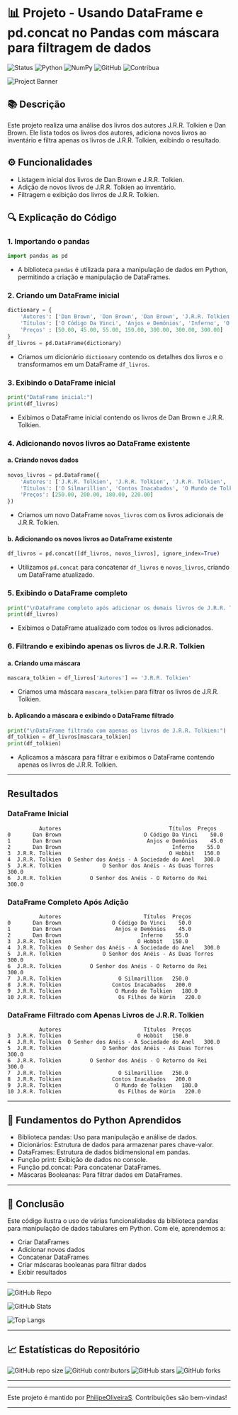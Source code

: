# 📊 Projeto - Usando DataFrame e pd.concat no Pandas com máscara para filtragem de dados

![Status](https://img.shields.io/badge/status-active-brightgreen)
![Python](https://img.shields.io/badge/Python-3.x-blue)
![NumPy](https://img.shields.io/badge/NumPy-1.21-green)
![GitHub](https://img.shields.io/badge/GitHub-Repo-yellow)
![Contribua](https://img.shields.io/badge/Contribua-Welcome-brightgreen)


![Project Banner](https://source.unsplash.com/random/800x200?coding)


## 📚 Descrição

Este projeto realiza uma análise dos livros dos autores J.R.R. Tolkien e Dan Brown. Ele lista todos os livros dos autores, adiciona novos livros ao inventário e filtra apenas os livros de J.R.R. Tolkien, exibindo o resultado.

## ⚙ Funcionalidades

- Listagem inicial dos livros de Dan Brown e J.R.R. Tolkien.
- Adição de novos livros de J.R.R. Tolkien ao inventário.
- Filtragem e exibição dos livros de J.R.R. Tolkien.

## 🔍 Explicação do Código

### 1. Importando o pandas

```python
import pandas as pd
```

- A biblioteca `pandas` é utilizada para a manipulação de dados em Python, permitindo a criação e manipulação de DataFrames.

### 2. Criando um DataFrame inicial

```python
dictionary = {
    'Autores': ['Dan Brown', 'Dan Brown', 'Dan Brown', 'J.R.R. Tolkien', 'J.R.R. Tolkien', 'J.R.R. Tolkien', 'J.R.R. Tolkien'],
    'Títulos': ['O Código Da Vinci', 'Anjos e Demônios', 'Inferno', 'O Hobbit', 'O Senhor dos Anéis - A Sociedade do Anel', 'O Senhor dos Anéis - As Duas Torres', 'O Senhor dos Anéis - O Retorno do Rei'],
    'Preços' : [50.00, 45.00, 55.00, 150.00, 300.00, 300.00, 300.00]
}
df_livros = pd.DataFrame(dictionary)
```

- Criamos um dicionário `dictionary` contendo os detalhes dos livros e o transformamos em um DataFrame `df_livros`.

### 3. Exibindo o DataFrame inicial

```python
print("DataFrame inicial:")
print(df_livros)
```

- Exibimos o DataFrame inicial contendo os livros de Dan Brown e J.R.R. Tolkien.

### 4. Adicionando novos livros ao DataFrame existente

#### a. Criando novos dados

```python
novos_livros = pd.DataFrame({
    'Autores': ['J.R.R. Tolkien', 'J.R.R. Tolkien', 'J.R.R. Tolkien', 'J.R.R. Tolkien'],
    'Títulos': ['O Silmarillion', 'Contos Inacabados', 'O Mundo de Tolkien', 'Os Filhos de Húrin'],
    'Preços': [250.00, 200.00, 180.00, 220.00]
})
```

- Criamos um novo DataFrame `novos_livros` com os livros adicionais de J.R.R. Tolkien.

#### b. Adicionando os novos livros ao DataFrame existente

```python
df_livros = pd.concat([df_livros, novos_livros], ignore_index=True)
```

- Utilizamos `pd.concat` para concatenar `df_livros` e `novos_livros`, criando um DataFrame atualizado.

### 5. Exibindo o DataFrame completo

```python
print("\nDataFrame completo após adicionar os demais livros de J.R.R. Tolkien:")
print(df_livros)
```

- Exibimos o DataFrame atualizado com todos os livros adicionados.

### 6. Filtrando e exibindo apenas os livros de J.R.R. Tolkien

#### a. Criando uma máscara

```python
mascara_tolkien = df_livros['Autores'] == 'J.R.R. Tolkien'
```

- Criamos uma máscara `mascara_tolkien` para filtrar os livros de J.R.R. Tolkien.

#### b. Aplicando a máscara e exibindo o DataFrame filtrado

```python
print("\nDataFrame filtrado com apenas os livros de J.R.R. Tolkien:")
df_tolkien = df_livros[mascara_tolkien]
print(df_tolkien)
```

- Aplicamos a máscara para filtrar e exibimos o DataFrame contendo apenas os livros de J.R.R. Tolkien.

---

## Resultados

### DataFrame Inicial
```plaintext
          Autores                                  Títulos  Preços
0       Dan Brown                          O Código Da Vinci    50.0
1       Dan Brown                           Anjos e Demônios    45.0
2       Dan Brown                                   Inferno    55.0
3  J.R.R. Tolkien                                  O Hobbit   150.0
4  J.R.R. Tolkien  O Senhor dos Anéis - A Sociedade do Anel   300.0
5  J.R.R. Tolkien             O Senhor dos Anéis - As Duas Torres   300.0
6  J.R.R. Tolkien         O Senhor dos Anéis - O Retorno do Rei   300.0
```

### DataFrame Completo Após Adição
```plaintext
          Autores                          Títulos  Preços
0       Dan Brown                O Código Da Vinci    50.0
1       Dan Brown                 Anjos e Demônios    45.0
2       Dan Brown                         Inferno    55.0
3  J.R.R. Tolkien                        O Hobbit   150.0
4  J.R.R. Tolkien  O Senhor dos Anéis - A Sociedade do Anel   300.0
5  J.R.R. Tolkien             O Senhor dos Anéis - As Duas Torres   300.0
6  J.R.R. Tolkien         O Senhor dos Anéis - O Retorno do Rei   300.0
7  J.R.R. Tolkien                  O Silmarillion   250.0
8  J.R.R. Tolkien                Contos Inacabados   200.0
9  J.R.R. Tolkien                 O Mundo de Tolkien   180.0
10 J.R.R. Tolkien                  Os Filhos de Húrin   220.0
```

### DataFrame Filtrado com Apenas Livros de J.R.R. Tolkien
```plaintext
          Autores                          Títulos  Preços
3  J.R.R. Tolkien                        O Hobbit   150.0
4  J.R.R. Tolkien  O Senhor dos Anéis - A Sociedade do Anel   300.0
5  J.R.R. Tolkien             O Senhor dos Anéis - As Duas Torres   300.0
6  J.R.R. Tolkien         O Senhor dos Anéis - O Retorno do Rei   300.0
7  J.R.R. Tolkien                  O Silmarillion   250.0
8  J.R.R. Tolkien                Contos Inacabados   200.0
9  J.R.R. Tolkien                 O Mundo de Tolkien   180.0
10 J.R.R. Tolkien                  Os Filhos de Húrin   220.0
```
---

## 🔗 Fundamentos do Python Aprendidos
- Biblioteca pandas: Uso para manipulação e análise de dados.
- Dicionários: Estrutura de dados para armazenar pares chave-valor.
- DataFrames: Estrutura de dados bidimensional em pandas.
- Função print: Exibição de dados no console.
- Função pd.concat: Para concatenar DataFrames.
- Máscaras Booleanas: Para filtrar dados em DataFrames.

---
## 🎉 Conclusão
Este código ilustra o uso de várias funcionalidades da biblioteca pandas para manipulação de dados tabulares em Python. Com ele, aprendemos a:

- Criar DataFrames
- Adicionar novos dados
- Concatenar DataFrames
- Criar máscaras booleanas para filtrar dados
- Exibir resultados

---


![GitHub Repo](https://gh-card.dev/repos/PhilipeOliveiraS/ADA-Coders-2024.svg)

![GitHub Stats](https://github-readme-stats.vercel.app/api?username=PhilipeOliveiraS&show_icons=true&theme=radical)

![Top Langs](https://github-readme-stats.vercel.app/api/top-langs/?username=PhilipeOliveiraS&layout=compact&theme=radical)

---

## 📈 Estatísticas do Repositório

![GitHub repo size](https://img.shields.io/github/repo-size/PhilipeOliveiraS/ADA-Coders-2024)
![GitHub contributors](https://img.shields.io/github/contributors/PhilipeOliveiraS/ADA-Coders-2024)
![GitHub stars](https://img.shields.io/github/stars/PhilipeOliveiraS/ADA-Coders-2024?style=social)
![GitHub forks](https://img.shields.io/github/forks/PhilipeOliveiraS/ADA-Coders-2024?style=social)

---
---

Este projeto é mantido por [PhilipeOliveiraS](https://github.com/PhilipeOliveiraS). Contribuições são bem-vindas!

---
